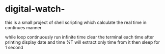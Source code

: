 # digital-watch-
this is a small project of shell scripting 
which calculate the real time in continues manner

while loop continuously run infinite time 
clear the terminal each time after printing
display date and time 
%T will extract only time from it
then sleep for 1 second

